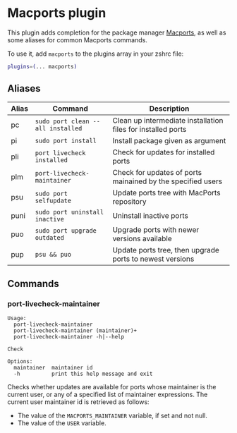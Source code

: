 # Macports plugin

This plugin adds completion for the package manager
[Macports](https://macports.com/), as well as some aliases for common Macports
commands.

To use it, add `macports` to the plugins array in your zshrc file:

```zsh
plugins=(... macports)
```

## Aliases

| Alias | Command                           | Description                                                  |
| ----- | --------------------------------- | ------------------------------------------------------------ |
| pc    | `sudo port clean --all installed` | Clean up intermediate installation files for installed ports |
| pi    | `sudo port install`               | Install package given as argument                            |
| pli   | `port livecheck installed`        | Check for updates for installed ports                        |
| plm   | `port-livecheck-maintainer`       | Check for updates of ports mainained by the specified users  |
| psu   | `sudo port selfupdate`            | Update ports tree with MacPorts repository                   |
| puni  | `sudo port uninstall inactive`    | Uninstall inactive ports                                     |
| puo   | `sudo port upgrade outdated`      | Upgrade ports with newer versions available                  |
| pup   | `psu && puo`                      | Update ports tree, then upgrade ports to newest versions     |

## Commands

### port-livecheck-maintainer

```text
Usage:
  port-livecheck-maintainer
  port-livecheck-maintainer (maintainer)+
  port-livecheck-maintainer -h|--help

Check

Options:
  maintainer  maintainer id
  -h          print this help message and exit
```

Checks whether updates are available for ports whose maintainer is the current
user, or any of a specified list of maintainer expressions. The current user
maintainer id is retrieved as follows:

-   The value of the `MACPORTS_MAINTAINER` variable, if set and not null.
-   The value of the `USER` variable.
